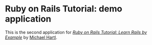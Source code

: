 # Ruby on Rails Tutorial: demo application

This is the second application for [*Ruby on Rails Tutorial: Learn Rails by Example*](http://railstutorial.org/) by [Michael Hartl](http://michaelhartl.com).
